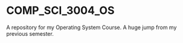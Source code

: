 # COMP_SCI_3004_OS
A repository for my Operating System Course. A huge jump from my previous semester. 
